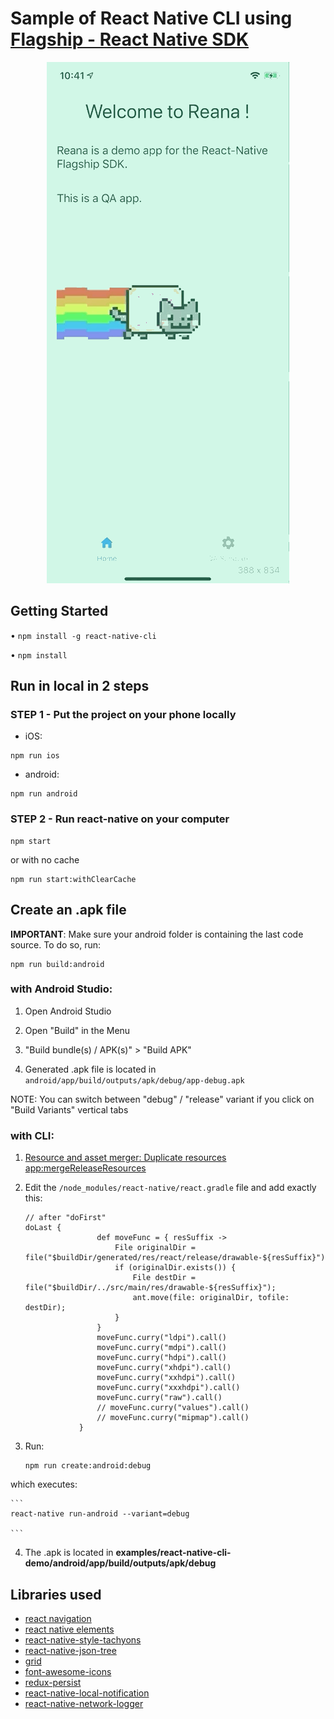 # Sample of React Native CLI using [Flagship - React Native SDK](../../README.md)

<p align="center">
<img src="./src/assets/demo_reana.gif"  alt="demo gif"/>
</p>

## Getting Started

• `npm install -g react-native-cli`

• `npm install`

## Run in local in 2 steps

### STEP 1 - Put the project on your phone locally

- iOS:

```
npm run ios
```

- android:

```
npm run android
```

### STEP 2 - Run react-native on your computer

```
npm start
```

or with no cache

```
npm run start:withClearCache
```

## Create an .apk file

**IMPORTANT**: Make sure your android folder is containing the last code source. To do so, run:

```
npm run build:android
```

### with Android Studio:

1. Open Android Studio

2. Open "Build" in the Menu

3. "Build bundle(s) / APK(s)" > "Build APK"

4. Generated .apk file is located in `android/app/build/outputs/apk/debug/app-debug.apk`

NOTE: You can switch between "debug" / "release" variant if you click on "Build Variants" vertical tabs

### with CLI:

1.  [Resource and asset merger: Duplicate resources app:mergeReleaseResources](https://github.com/facebook/react-native/issues/22234#issuecomment-437812451)

2.  Edit the `/node_modules/react-native/react.gradle` file and add exactly this:

    ```
    // after "doFirst"
    doLast {
                    def moveFunc = { resSuffix ->
                        File originalDir = file("$buildDir/generated/res/react/release/drawable-${resSuffix}");
                        if (originalDir.exists()) {
                            File destDir = file("$buildDir/../src/main/res/drawable-${resSuffix}");
                            ant.move(file: originalDir, tofile: destDir);
                        }
                    }
                    moveFunc.curry("ldpi").call()
                    moveFunc.curry("mdpi").call()
                    moveFunc.curry("hdpi").call()
                    moveFunc.curry("xhdpi").call()
                    moveFunc.curry("xxhdpi").call()
                    moveFunc.curry("xxxhdpi").call()
                    moveFunc.curry("raw").call()
                    // moveFunc.curry("values").call()
                    // moveFunc.curry("mipmap").call()
                }
    ```

3.  Run:

    ```
    npm run create:android:debug

    ```

which executes:

    ```
    react-native run-android --variant=debug

    ```

4.  The .apk is located in **examples/react-native-cli-demo/android/app/build/outputs/apk/debug**

## Libraries used

- [react navigation](https://reactnavigation.org/docs/en/getting-started.html)
- [react native elements](https://react-native-elements.github.io/react-native-elements/docs/overview.html)
- [react-native-style-tachyons](https://github.com/tachyons-css/react-native-style-tachyons)
- [react-native-json-tree](https://www.npmjs.com/package/react-native-json-tree)
- [grid](https://github.com/GeekyAnts/react-native-easy-grid)
- [font-awesome-icons](https://fontawesome.com/icons?d=gallery&q=cross&m=free)
- [redux-persist](https://github.com/rt2zz/redux-persist)
- [react-native-local-notification](https://github.com/EmilScherdin/react-native-local-notification)
- [react-native-network-logger](https://www.npmjs.com/package/react-native-network-logger)
